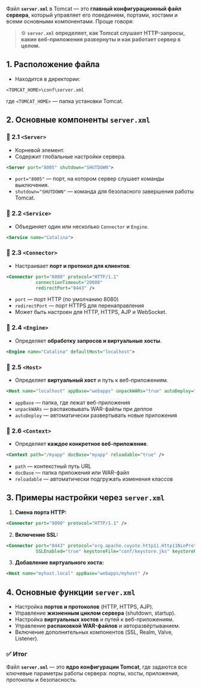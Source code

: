 Файл **`server.xml`** в Tomcat — это **главный конфигурационный файл сервера**, который управляет его поведением, портами, хостами и всеми основными компонентами.
Проще говоря:
> ⚙️ **`server.xml` определяет, как Tomcat слушает HTTP-запросы, какие веб-приложения развернуты и как работает сервер в целом.**
## **1. Расположение файла**
- Находится в директории:
```
<TOMCAT_HOME>\conf\server.xml
```
где `<TOMCAT_HOME>` — папка установки Tomcat.
## **2. Основные компоненты `server.xml`**
### 🔹 2.1 `<Server>`
- Корневой элемент.
- Содержит глобальные настройки сервера.
```xml
<Server port="8005" shutdown="SHUTDOWN">
```
- `port="8005"` — порт, на котором сервер слушает команды выключения.
- `shutdown="SHUTDOWN"` — команда для безопасного завершения работы Tomcat.
### 🔹 2.2 `<Service>`
- Объединяет один или несколько `Connector` и `Engine`.
```xml
<Service name="Catalina">
```
### 🔹 2.3 `<Connector>`
- Настраивает **порт и протокол для клиентов**.
```xml
<Connector port="8080" protocol="HTTP/1.1"
           connectionTimeout="20000"
           redirectPort="8443" />
```
- `port` — порт HTTP (по умолчанию 8080)
- `redirectPort` — порт HTTPS для перенаправления
- Может быть настроен для HTTP, HTTPS, AJP и WebSocket.
### 🔹 2.4 `<Engine>`
- Определяет **обработку запросов и виртуальные хосты**.
```xml
<Engine name="Catalina" defaultHost="localhost">
```
### 🔹 2.5 `<Host>`
- Определяет **виртуальный хост** и путь к веб-приложениям.
```xml
<Host name="localhost" appBase="webapps" unpackWARs="true" autoDeploy="true">
```
- `appBase` — папка, где лежат веб-приложения
- `unpackWARs` — распаковывать WAR-файлы при деплое
- `autoDeploy` — автоматически развертывать новые приложения
### 🔹 2.6 `<Context>`
- Определяет **каждое конкретное веб-приложение**.
```xml
<Context path="/myapp" docBase="myapp" reloadable="true" />
```
- `path` — контекстный путь URL
- `docBase` — папка приложения или WAR-файл
- `reloadable` — автоматически подгружать изменения классов
## **3. Примеры настройки через `server.xml`**
1. **Смена порта HTTP:**
```xml
<Connector port="9090" protocol="HTTP/1.1" />
```
2. **Включение SSL:**
```xml
<Connector port="8443" protocol="org.apache.coyote.http11.Http11NioProtocol"
           SSLEnabled="true" keystoreFile="conf/keystore.jks" keystorePass="password" />
```
3. **Добавление виртуального хоста:**
```xml
<Host name="myhost.local" appBase="webapps/myhost" />
```
## **4. Основные функции `server.xml`**
- Настройка **портов и протоколов** (HTTP, HTTPS, AJP).
- Управление **жизненным циклом сервера** (shutdown, startup).
- Настройка **виртуальных хостов** и путей к веб-приложениям.
- Управление **распаковкой WAR-файлов** и авторазвёртыванием.
- Включение дополнительных компонентов (SSL, Realm, Valve, Listener).
### ✅ Итог
Файл **`server.xml`** — это **ядро конфигурации Tomcat**, где задаются все ключевые параметры работы сервера: порты, хосты, приложения, протоколы и безопасность.